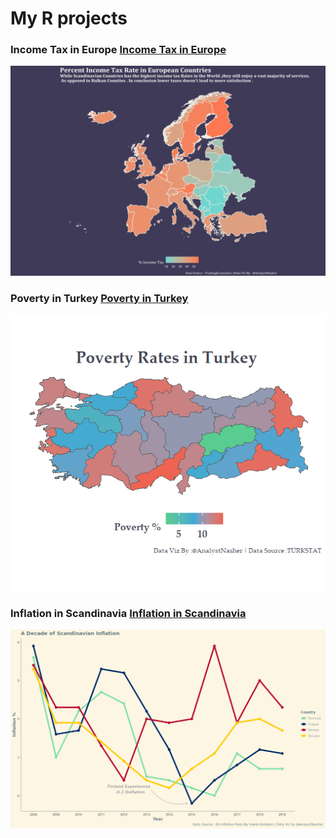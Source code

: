 # My R projects



### Income Tax in Europe [Income Tax in Europe](https://github.com/Mohamad-Nasher/R-projects/tree/main/Income%20Tax%20in%20Europe)
![](https://github.com/Mohamad-Nasher/R-projects/blob/main/Income%20Tax%20in%20Europe/incometax.PNG)

### Poverty in Turkey  [Poverty in Turkey](https://github.com/Mohamad-Nasher/R-projects/tree/main/Poverty%20in%20Turkey)
![](https://github.com/Mohamad-Nasher/R-projects/blob/main/Poverty%20in%20Turkey/Poverty%20in%20Turkey.png)

### Inflation in Scandinavia [Inflation in Scandinavia](https://github.com/Mohamad-Nasher/R-projects/tree/main/Inflation%20in%20Scandinavia)
![](https://github.com/Mohamad-Nasher/R-projects/blob/main/Inflation%20in%20Scandinavia/Inflation%20in%20Scandinavia.png)
